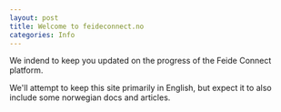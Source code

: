 ```yaml
---
layout: post
title: Welcome to feideconnect.no
categories: Info
---
```


We indend to keep you updated on the progress of the Feide Connect platform.


<!--MORE-->

We'll attempt to keep this site primarily in English, but expect it to also include some norwegian docs and articles. 








